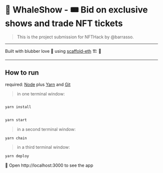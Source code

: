 # 🐳 WhaleShow - 🎟 Bid on exclusive shows and trade NFT tickets

> This is the project submission for NFTHack by @barrasso.

-------------------------------

Built with blubber love 💙 using [scaffold-eth](https://github.com/austintgriffith/scaffold-eth) 🏗 💪

-------------------------------

## How to run

required: [Node](https://nodejs.org/dist/latest-v12.x/) plus [Yarn](https://classic.yarnpkg.com/en/docs/install/) and [Git](https://git-scm.com/downloads)


> in one terminal window:

```bash

yarn install

```

```bash

yarn start

```

> in a second terminal window:

```bash
yarn chain

```

> in a third terminal window:

```bash
yarn deploy

```

📱 Open http://localhost:3000 to see the app


